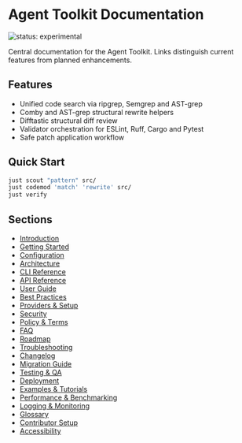 # Agent Toolkit Documentation

![status: experimental](https://img.shields.io/badge/status-experimental-orange)

Central documentation for the Agent Toolkit. Links distinguish current features from planned enhancements.

## Features
- Unified code search via ripgrep, Semgrep and AST-grep
- Comby and AST-grep structural rewrite helpers
- Difftastic structural diff review
- Validator orchestration for ESLint, Ruff, Cargo and Pytest
- Safe patch application workflow

## Quick Start
```bash
just scout "pattern" src/
just codemod 'match' 'rewrite' src/
just verify
```

## Sections
- [Introduction](introduction.md)
- [Getting Started](getting-started.md)
- [Configuration](configuration.md)
- [Architecture](architecture.md)
- [CLI Reference](cli-reference.md)
- [API Reference](api-reference.md)
- [User Guide](user-guide.md)
- [Best Practices](best-practices.md)
- [Providers & Setup](providers-setup.md)
- [Security](security.md)
- [Policy & Terms](policy-terms.md)
- [FAQ](faq.md)
- [Roadmap](roadmap.md)
- [Troubleshooting](troubleshooting.md)
- [Changelog](changelog.md)
- [Migration Guide](migration-guide.md)
- [Testing & QA](testing-qa.md)
- [Deployment](deployment.md)
- [Examples & Tutorials](examples.md)
- [Performance & Benchmarking](performance.md)
- [Logging & Monitoring](logging-monitoring.md)
- [Glossary](glossary.md)
- [Contributor Setup](contributor-setup.md)
- [Accessibility](accessibility.md)
